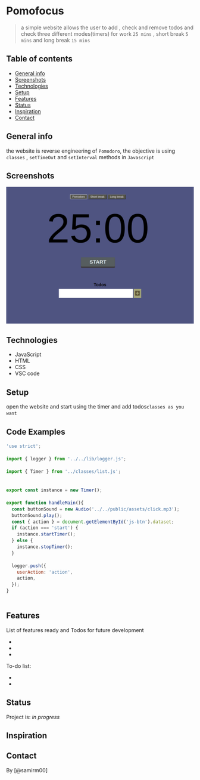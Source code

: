 # Pomofocus

> a simple website allows the user to add , check and remove todos and check three different modes(timers) for work `25 mins` , short break `5 mins` and long break `15 mins`
## Table of contents
* [General info](#general-info)
* [Screenshots](#screenshots)
* [Technologies](#technologies)
* [Setup](#setup)
* [Features](#features)
* [Status](#status)
* [Inspiration](#inspiration)
* [Contact](#contact)

## General info

the website is reverse engineering of `Pomodoro`, the objective is using `classes` , `setTimeOut` and `setInterval` methods in `Javascript`

## Screenshots
![Example screenshot](public/assets/screenShot.png)

## Technologies
* JavaScript
* HTML
* CSS
* VSC code


## Setup
open the website and start using the timer and add todos`classes as you want`

## Code Examples

```js
'use strict';

import { logger } from '../../lib/logger.js';

import { Timer } from '../classes/list.js';


export const instance = new Timer();  

export function handleMain(){
  const buttonSound = new Audio('../../public/assets/click.mp3');
  buttonSound.play();
  const { action } = document.getElementById('js-btn').dataset;
  if (action === 'start') {
    instance.startTimer();
  } else {
    instance.stopTimer();
  }

  logger.push({
    userAction: 'action', 
    action,  
  });
}
  

```


## Features
List of features ready and Todos for future development

* 
* 
* 

To-do list:

* 
* 

## Status
Project is: _in progress_

## Inspiration



## Contact
By [@samirm00] 
